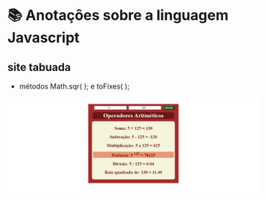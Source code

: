 # 📚 Anotaçôes sobre a linguagem Javascript
 
 ## site tabuada

 * métodos Math.sqr( ); e toFixes( );

![imagem](https://github.com/leandroluizpereira/javascript/blob/main/site_aritmetica/2021-06-25.png)





